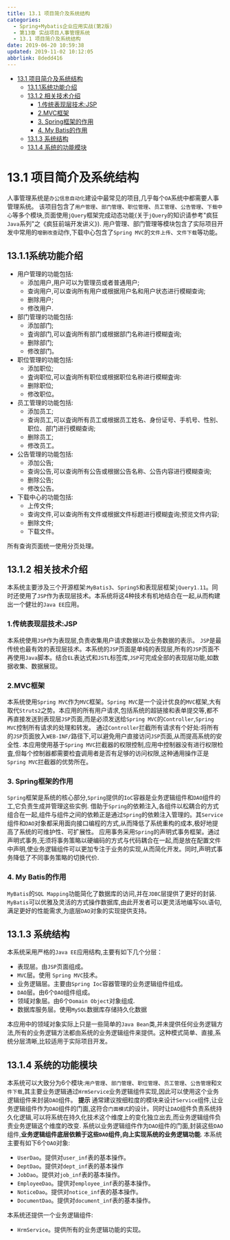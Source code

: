 ```yaml
---
title: 13.1 项目简介及系统结构
categories: 
  - Spring+Mybatis企业应用实战(第2版)
  - 第13章 实战项目人事管理系统
  - 13.1 项目简介及系统结构
date: 2019-06-20 10:59:38
updated: 2019-11-02 10:12:05
abbrlink: 8dedd416
---
```

<div id='my_toc'>

- [13.1 项目简介及系统结构](/JavaReadingNotes/8dedd416/#13-1-项目简介及系统结构)
    - [13.1.1系统功能介绍](/JavaReadingNotes/8dedd416/#13-1-1系统功能介绍)
    - [13.1.2 相关技术介绍](/JavaReadingNotes/8dedd416/#13-1-2-相关技术介绍)
        - [1.传统表现层技术:JSP](/JavaReadingNotes/8dedd416/#1-传统表现层技术-JSP)
        - [2.MVC框架](/JavaReadingNotes/8dedd416/#2-MVC框架)
        - [3. Spring框架的作用](/JavaReadingNotes/8dedd416/#3-Spring框架的作用)
        - [4. My Batis的作用](/JavaReadingNotes/8dedd416/#4-My-Batis的作用)
    - [13.1.3 系统结构](/JavaReadingNotes/8dedd416/#13-1-3-系统结构)
    - [13.1.4 系统的功能模块](/JavaReadingNotes/8dedd416/#13-1-4-系统的功能模块)

</div>
<!--more-->
<script>if (navigator.platform.toLowerCase() == 'win32'){document.getElementById('my_toc').style.display = 'none';}</script>

<!--end-->
<!--SSTStart-->
# 13.1 项目简介及系统结构 #
人事管理系统是`办公信息自动化`建设中最常见的项目,几乎每个`OA`系统中都需要人事管理系统。
该项目包含了`用户管理`、`部门管理`、`职位管理`、`员工管理`、`公告管理`、`下载中心`等多个模块,页面使用`jQuery`框架完成动态功能(关于`jQuery`的知识请参考"疯狂`Java`系列"之《疯狂前端开发讲义》).
用户管理、部门管理等模块包含了实际项目开发中常用的`增删改查`动作,下载中心包含了`Spring MVC`的`文件上传`、`文件下载`等功能。

## 13.1.1系统功能介绍 ##
- 用户管理的功能包括:
    - 添加用户,用户可以为管理员或者普通用户;
    - 查询用户,可以查询所有用户或根据用户名和用户状态进行模糊查询;
    - 删除用户;
    - 修改用户.
- 部门管理的功能包括:
    - 添加部门;
    - 査询部门,可以査询所有部门或根据部门名称进行模糊査询;
    - 删除部门;
    - 修改部门。
- 职位管理的功能包括:
    - 添加职位;
    - 査询职位,可以査询所有职位或根据职位名称进行模糊査询:
    - 删除职位;
    - 修改职位。
- 员工管理的功能包括:
    - 添加员工;
    - 查询员工,可以査询所有员工或根据员工姓名、身份证号、手机号、性别、职位、部门进行模糊查询;
    - 删除员工;
    - 修改员工。
- 公告管理的功能包括:
    - 添加公告;
    - 查询公告,可以查询所有公告或根据公告名称、公告内容进行模糊查询;
    - 删除公告;
    - 修改公告。
- 下载中心的功能包括:
    - 上传文件;
    - 查询文件,可以查询所有文件或根据文件标题进行模糊査询;预览文件内容;
    - 删除文件;
    - 下载文件。

所有查询页面统一使用分页处理。
## 13.1.2 相关技术介绍 ##
本系统主要涉及三个开源框架:`MyBatis3`、`Spring5`和表现层框架`jQuery1.11`。同时还使用了`JSP`作为表现层技术。本系统将这4种技术有机地结合在一起,从而构建出一个健壮的`Java EE`应用。
### 1.传统表现层技术:JSP ###
本系统使用`JSP`作为表现层,负责收集用户请求数据以及业务数据的表示。
`JSP`是最传统也最有效的表现层技术。本系统的`JSP`页面是单纯的表现层,所有的`JSP`页面不再使用`Java`脚本。结合`EL`表达式和`JSTL`标签库,`JSP`可完成全部的表现层功能,如数据收集、数据展现。
### 2.MVC框架 ###
本系统使用`Spring MVC`作为`MVC`框架。`Spring MVC`是一个设计优良的`MVC`框架,大有取代`Struts2`之势。本应用的所有用户请求,包括系统的超链接和表单提交等,都不再直接发送到表现层`JSP`页面,而是必须发送给`Spring MVC`的`Controller`,`Spring MVC`控制所有请求的处理和转发。
通过`Controller`拦截所有请求有个好处:将所有的`JSP`页面放入`WEB-INF/`路径下,可以避免用户直接访问`JSP`页面,从而提高系统的安全性.
本应用使用基于`Spring MVC`拦截器的权限控制,应用中控制器没有进行权限检査,但每个控制器都需要检査调用者是否有足够的访问权限,这种通用操作正是`Spring MVC`拦截器的优势所在。
### 3. Spring框架的作用 ###
`Spring`框架是系统的核心部分,`Spring`提供的`IoC`容器是业务逻辑组件和`DAO`组件的工,它负责生成并管理这些实例.
借助于`Spring`的依赖注入,各组件以松耦合的方式组合在一起,组件与组件之间的依赖正是通过`Spring`的依赖注入管理的。其`Service`组件和`DAO`对象都采用面向接口编程的方式,从而降低了系统重构的成本,极好地提高了系统的可维护性、可扩展性。
应用事务采用`Spring`的声明式事务框架。通过声明式事务,无须将事务策略以硬编码的方式与代码耦合在一起,而是放在配置文件中声明,使业务逻辑组件可以更加专注于业务的实现,从而简化开发。同时,声明式事务降低了不同事务策略的切换代价.
### 4. My Batis的作用 ###
`MyBatis`的`SQL Mapping`功能简化了数据库的访问,并在`JDBC`层提供了更好的封装.
`MyBatis`可以优雅及灵活的方式操作数据库,由此开发者可以更灵活地编写`SQL`语句,满足更好的性能需求,为底层`DAO`对象的实现提供支持。
## 13.1.3 系统结构 ##
本系统采用严格的`Java EE`应用结构,主要有如下几个分层：
- 表现层。由`JSP`页面组成。
- `MVC`层。使用 `Spring MVC`技术。
- 业务逻辑层。主要由`Spring Ioc`容器管理的业务逻辑组件组成。
- `DAO`层。由6个`DAO`组件组成。
- 领域对象层。由6个`Domain Object`对象组成.
- 数据库服务层。使用`MySQL`数据库存储持久化数据

本应用中的领域对象实际上只是一些简单的`Java Bean`类,并未提供任何业务逻辑方法,所有的业务逻辑方法都由系统的业务逻辑组件来提供。这种模式简单、直接,系统分层清晰,比较适用于实际项目开发。
## 13.1.4 系统的功能模块 ##
本系统可以大致分为6个模块:`用户管理`、`部门管理`、`职位管理`、`员工管理`、`公告管理`和`文件下载`,其主要业务逻辑通过`HrmService`业务逻辑组件实现,因此可以使用这个业务逻辑组件来封装`DAO`组件。
**提示**
通常建议按细粒度的模块来设计`Service`组件,让业务逻辑组件作为`DAO`组件的门面,这符合`门面模式`的设计。同时让`DAO`组件负责系统持久化逻辑,可以将系统在持久化技术这个维度上的变化独立出去,而业务逻辑组件负责业务逻辑这个维度的改变.
系统以业务逻辑组件作为`DAO`组件的门面,封装这些`DAO`组件,**业务逻辑组件底层依赖于这些`DAO`组件,向上实现系统的业务逻辑功能**.
本系统主要有如下6个`DAO`对象:
- `UserDao`。提供对`user_inf`表的基本操作。
- `DeptDao`。提供对`dept_inf`表的基本操作
- `JobDao`。提供对`job_inf`表的基本操作。
- `EmployeeDao`。提供对`employee_inf`表的基本操作。
- `NoticeDao`。提供对`notice_inf`表的基本操作。
- `DocumentDao`。提供对`document_inf`表的基本操作。

本系统还提供一个业务逻辑组件:
- `HrmService`。提供所有的业务逻辑功能的实现。
<!--SSTStop-->

